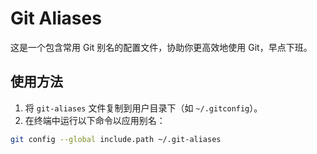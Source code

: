 # Git Aliases

这是一个包含常用 Git 别名的配置文件，协助你更高效地使用 Git，早点下班。

## 使用方法
1. 将 `git-aliases` 文件复制到用户目录下（如 `~/.gitconfig`）。
2. 在终端中运行以下命令以应用别名：
```bash
git config --global include.path ~/.git-aliases
```
